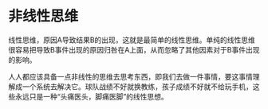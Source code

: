 # 非线性思维

线性思维，原因A导致结果B的出现，这就是最简单的线性思维。单纯的线性思维很容易把导致B事件出现的原因归咎在A上面，从而忽略了其他因素对于B事件出现的影响。  

人人都应该具备一点非线性的思维去思考东西，即我们去做一件事情，要这事情理解成一个系统去解决它。球队战绩不好就换教练，孩子成绩不好就不给玩手机，这些永远只是一种“头痛医头，脚痛医脚”的线性思想。
